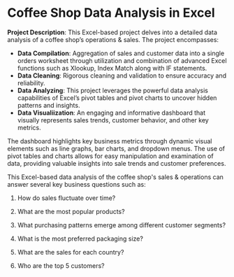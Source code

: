 # Coffee Shop Data Analysis in Excel


**Project Description**:
This Excel-based project delves into a detailed data analysis of a coffee shop’s operations & sales. The project encompasses:

- **Data Compilation**: Aggregation of sales and customer data into a single orders worksheet through utilization and combination of advanced Excel functions such as Xlookup, Index Match along with IF statements.  
- **Data Cleaning**: Rigorous cleaning and validation to ensure accuracy and reliability.
- **Data Analyzing**: This project leverages the powerful data analysis capabilities of Excel’s pivot tables and pivot charts to uncover hidden patterns and insights.
- **Data Visualiization**: An engaging and informative dashboard that visually represents sales trends, customer behavior, and other key metrics.

The dashboard highlights key business metrics through dynamic visual elements such as line graphs, bar charts, and dropdown menus. The use of pivot tables and charts allows for easy manipulation and examination of data, providing valuable insights into sale trends and customer preferences.

This Excel-based data analysis of the coffee shop's sales & operations can answer several key business questions such as:

1. How do sales fluctuate over time?

2. What are the most popular products?

3. What purchasing patterns emerge among different customer segments?

4. What is the most preferred packaging size?
   
5. What are the sales for each country?

6. Who are the top 5 customers?







